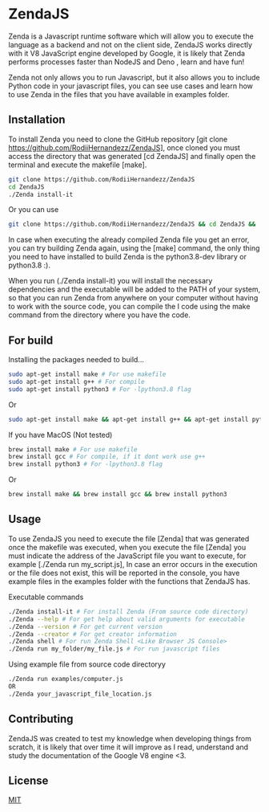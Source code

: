 # ZendaJS

Zenda is a Javascript runtime software which will allow you to execute the language as a backend and not on the client side, ZendaJS works directly with it V8 JavaScript engine developed by Google, it is likely that Zenda performs processes faster than NodeJS and Deno , learn and have fun!

Zenda not only allows you to run Javascript, but it also allows you to include Python code in your javascript files, you can see use cases and learn how to use Zenda in the files that you have available in examples folder.

## Installation

To install Zenda you need to clone the GitHub repository [git clone https://github.com/RodiiHernandezz/ZendaJS],
once cloned you must access the directory that was generated [cd ZendaJS] and finally open the terminal and execute the makefile [make].

```bash
git clone https://github.com/RodiiHernandezz/ZendaJS
cd ZendaJS
./Zenda install-it
```

Or you can use
```bash
git clone https://github.com/RodiiHernandezz/ZendaJS && cd ZendaJS && ./Zenda install-it
```

In case when executing the already compiled Zenda file you get an error, you can try building Zenda again, using the [make] command, the only thing you need to have installed to build Zenda is the python3.8-dev library or python3.8 :).

When you run (./Zenda install-it) you will install the necessary dependencies and the executable will be added to the PATH of your system, so that you can run Zenda from anywhere on your computer without having to work with the source code, you can compile the I code using the make command from the directory where you have the code.

## For build
Installing the packages needed to build...

```bash
sudo apt-get install make # For use makefile
sudo apt-get install g++ # For compile
sudo apt-get install python3 # For -lpython3.8 flag
```
Or
```bash
sudo apt-get install make && apt-get install g++ && apt-get install python3
```

If you have MacOS (Not tested)
```bash
brew install make # For use makefile
brew install gcc # For compile, if it dont work use g++
brew install python3 # For -lpython3.8 flag
```
Or 
```bash
brew install make && brew install gcc && brew install python3
```
  
## Usage

To use ZendaJS you need to execute the file [Zenda] that was generated once the makefile was executed, when you execute the file [Zenda] you must indicate the address of the JavaScript file you want to execute, for example [./Zenda run my_script.js],
In case an error occurs in the execution or the file does not exist, this will be reported in the console, you have example files in the examples folder with the functions that ZendaJS has.

Executable commands
```bash
./Zenda install-it # For install Zenda (From source code directory)
./Zenda --help # For get help about valid arguments for executable
./Zenda --version # For get current version
./Zenda --creator # For get creator information
./Zenda shell # For run Zenda Shell <Like Browser JS Console>
./Zenda run my_folder/my_file.js # For run javascript files
```

Using example file from source code directoryy
```bash
./Zenda run examples/computer.js
OR
./Zenda your_javascript_file_location.js
```

## Contributing
ZendaJS was created to test my knowledge when developing things from scratch, it is likely that over time it will improve as I read, understand and study the documentation of the Google V8 engine <3.

## License
[MIT](https://choosealicense.com/licenses/mit/)
